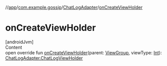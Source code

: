 //[app](../../index.md)/[com.example.gossip](../index.md)/[ChatLogAdapter](index.md)/[onCreateViewHolder](on-create-view-holder.md)



# onCreateViewHolder  
[androidJvm]  
Content  
open override fun [onCreateViewHolder](on-create-view-holder.md)(parent: [ViewGroup](https://developer.android.com/reference/android/view/ViewGroup.html), viewType: [Int](https://kotlinlang.org/api/latest/jvm/stdlib/kotlin/-int/index.html)): [ChatLogAdapter.ChatLogViewHolder](-chat-log-view-holder/index.md)  



